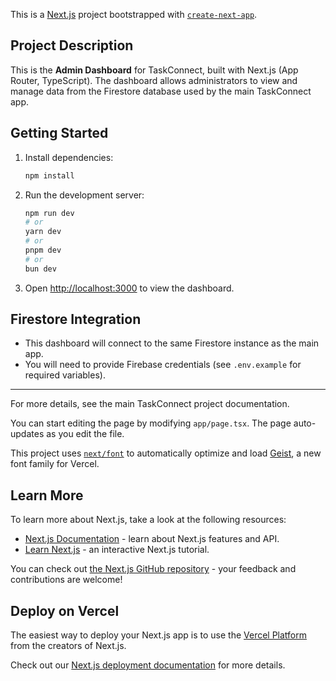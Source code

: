 This is a [Next.js](https://nextjs.org) project bootstrapped with [`create-next-app`](https://nextjs.org/docs/app/api-reference/cli/create-next-app).

## Project Description

This is the **Admin Dashboard** for TaskConnect, built with Next.js (App Router, TypeScript). The dashboard allows administrators to view and manage data from the Firestore database used by the main TaskConnect app.

## Getting Started

1. Install dependencies:
   ```bash
   npm install
   ```
2. Run the development server:
   ```bash
   npm run dev
   # or
   yarn dev
   # or
   pnpm dev
   # or
   bun dev
   ```
3. Open [http://localhost:3000](http://localhost:3000) to view the dashboard.

## Firestore Integration

- This dashboard will connect to the same Firestore instance as the main app.
- You will need to provide Firebase credentials (see `.env.example` for required variables).

---

For more details, see the main TaskConnect project documentation.

You can start editing the page by modifying `app/page.tsx`. The page auto-updates as you edit the file.

This project uses [`next/font`](https://nextjs.org/docs/app/building-your-application/optimizing/fonts) to automatically optimize and load [Geist](https://vercel.com/font), a new font family for Vercel.

## Learn More

To learn more about Next.js, take a look at the following resources:

- [Next.js Documentation](https://nextjs.org/docs) - learn about Next.js features and API.
- [Learn Next.js](https://nextjs.org/learn) - an interactive Next.js tutorial.

You can check out [the Next.js GitHub repository](https://github.com/vercel/next.js) - your feedback and contributions are welcome!

## Deploy on Vercel

The easiest way to deploy your Next.js app is to use the [Vercel Platform](https://vercel.com/new?utm_medium=default-template&filter=next.js&utm_source=create-next-app&utm_campaign=create-next-app-readme) from the creators of Next.js.

Check out our [Next.js deployment documentation](https://nextjs.org/docs/app/building-your-application/deploying) for more details.
